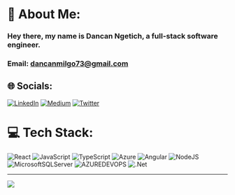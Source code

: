 # 💫 About Me:
### Hey there, my name is Dancan Ngetich, a full-stack software engineer.
### Email: dancanmilgo73@gmail.com


## 🌐 Socials:
[![LinkedIn](https://img.shields.io/badge/LinkedIn-%230077B5.svg?logo=linkedin&logoColor=white)](https://linkedin.com/in/dancan-ngetich-151738175) [![Medium](https://img.shields.io/badge/Medium-12100E?logo=medium&logoColor=white)](https://medium.com/@@dancanngetich) [![Twitter](https://img.shields.io/badge/Twitter-%231DA1F2.svg?logo=Twitter&logoColor=white)](https://twitter.com/DancanKngetich) 

# 💻 Tech Stack:
![React](https://img.shields.io/badge/react-%2320232a.svg?style=for-the-badge&logo=react&logoColor=%2361DAFB) ![JavaScript](https://img.shields.io/badge/javascript-%23323330.svg?style=for-the-badge&logo=javascript&logoColor=%23F7DF1E) ![TypeScript](https://img.shields.io/badge/typescript-%23007ACC.svg?style=for-the-badge&logo=typescript&logoColor=white) ![Azure](https://img.shields.io/badge/azure-%230072C6.svg?style=for-the-badge&logo=microsoftazure&logoColor=white) ![Angular](https://img.shields.io/badge/angular-%23DD0031.svg?style=for-the-badge&logo=angular&logoColor=white) ![NodeJS](https://img.shields.io/badge/node.js-6DA55F?style=for-the-badge&logo=node.js&logoColor=white) ![MicrosoftSQLServer](https://img.shields.io/badge/Microsoft%20SQL%20Server-CC2927?style=for-the-badge&logo=microsoft%20sql%20server&logoColor=white) ![AZUREDEVOPS](https://img.shields.io/badge/azuredevops-0078D7.svg?style=for-the-badge&logo=azuredevops&logoColor=white&color=%230078D7) ![.Net](https://img.shields.io/badge/.NET-5C2D91?style=for-the-badge&logo=.net&logoColor=white)

---
[![](https://visitcount.itsvg.in/api?id=Dancanmilgo73&icon=0&color=0)](https://visitcount.itsvg.in)

<!-- Proudly created with GPRM ( https://gprm.itsvg.in ) -->
